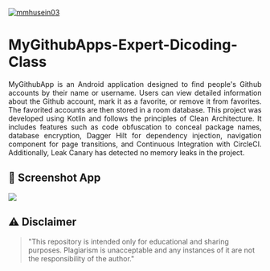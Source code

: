 [![mmhusein03](https://circleci.com/gh/mmhusein03/MyGithubApps-Expert-Dicoding-Class.svg?style=svg)](https://circleci.com/gh/mmhusein03/MyGithubApps-Expert-Dicoding-Class)
# MyGithubApps-Expert-Dicoding-Class
<p align="justify">
MyGithubApp is an Android application designed to find people's Github accounts by their name or username. Users can view detailed information about the Github account, mark it as a favorite, or remove it from favorites. The favorited accounts are then stored in a room database. This project was developed using Kotlin and follows the principles of Clean Architecture. It includes features such as code obfuscation to conceal package names, database encryption, Dagger Hilt for dependency injection, navigation component for page transitions, and Continuous Integration with CircleCI. Additionally, Leak Canary has detected no memory leaks in the project.
</p>

## 📱 Screenshot App
<img src="https://drive.google.com/uc?export=view&id=10067R-ZXX0VIB9UMUFBxLzKi-xY6_xwA">

## ⚠️ Disclaimer
> "This repository is intended only for educational and sharing purposes. Plagiarism is unacceptable and any instances of it are not the responsibility of the author."
